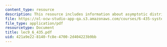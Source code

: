 ```yaml
---
content_type: resource
description: This resource includes information about asymptotic distribution of PEM.
file: https://ol-ocw-studio-app-qa.s3.amazonaws.com/courses/6-435-system-identification-spring-2005/421a9e228140fc8e47002d404223b9bb_lec9_6_435.pdf
file_type: application/pdf
resourcetype: Document
title: lec9_6_435.pdf
uid: 421a9e22-8140-fc8e-4700-2d404223b9bb
---
```

